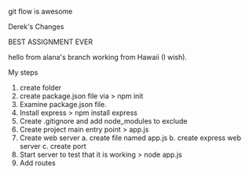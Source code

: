 git flow is awesome

Derek's Changes

BEST ASSIGNMENT EVER

hello from alana's branch working from Hawaii (I wish).

My steps

1. create folder
2. create package.json file via > npm init
3. Examine package.json file.
4. Install express > npm install express
5. Create .gitignore and add node_modules to exclude
6. Create project main entry point > app.js
7. Create web server
   a. create file named app.js
   b. create express web server
   c. create port
8. Start server to test that it is working > node app.js
9. Add routes
